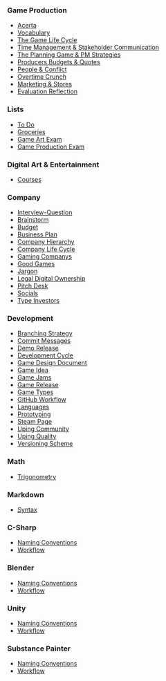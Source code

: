 <link rel="stylesheet" href="style.css">

<div class="masonry">
  <div class="masonry-item">
    <h3>Game Production</h3>
    <ul>
      <li><a href="Game-Production/Acerta">Acerta</a></li>
      <li><a href="Game-Production/Vocabulary">Vocabulary</a></li>
      <li><a href="Game-Production/The-Game-Life-Cycle">The Game Life Cycle</a></li>
      <li><a href="Game-Production/Time-Management-and-Stakeholder-Communication">Time Management & Stakeholder Communication</a></li>
      <li><a href="Game-Production/The-Planning-Game-and-PM-Strategies">The Planning Game & PM Strategies</a></li>
      <li><a href="Game-Production/Producers-Budgets-and-Quotes">Producers Budgets & Quotes</a></li>
      <li><a href="Game-Production/People-and-Conflict">People & Conflict</a></li>
      <li><a href="Game-Production/Overtime-Crunch">Overtime Crunch</a></li>
      <li><a href="Game-Production/Marketing-and-Stores">Marketing & Stores</a></li>
      <li><a href="Game-Production/Evaluation-Reflection">Evaluation Reflection</a></li>
    </ul>
  </div>
  <div class="masonry-item">
    <h3>Lists</h3>
    <ul>
      <li><a href="Lists/Todo">To Do</a></li>
      <li><a href="Lists/Groceries">Groceries</a></li>
      <li><a href="Lists/Game-Art-Exam">Game Art Exam</a></li>
      <li><a href="Lists/Game-Production-Exam">Game Production Exam</a></li>
    </ul>
  </div>
  <div class="masonry-item">
    <h3>Digital Art & Entertainment</h3>
    <ul>
      <li><a href="Digital-Art-&-Entertainment/Courses">Courses</a></li>
    </ul>
  </div>
  <div class="masonry-item">
    <h3>Company</h3>
    <ul>
      <li><a href="Company/Brainstorm">Interview-Question</a></li>
      <li><a href="Company/Brainstorm">Brainstorm</a></li>
      <li><a href="Company/Budget">Budget</a></li>
      <li><a href="Company/Business-Plan">Business Plan</a></li>
      <li><a href="Company/Company-Hierarchy">Company Hierarchy</a></li>
      <li><a href="Company/Company-Life-Cycle">Company Life Cycle</a></li>
      <li><a href="Company/Gaming-Companys">Gaming Companys</a></li>
      <li><a href="Company/Good-Games">Good Games</a></li>
      <li><a href="Company/Jargon">Jargon</a></li>
      <li><a href="Company/Legal-Digital-Ownership">Legal Digital Ownership</a></li>
      <li><a href="Company/Pitch-Desk">Pitch Desk</a></li>
      <li><a href="Company/Socials">Socials</a></li>
      <li><a href="Company/Type-Investors">Type Investors</a></li>
    </ul>
  </div>
  <div class="masonry-item">
    <h3>Development</h3>
    <ul>
      <li><a href="Development/Branching-Strategy">Branching Strategy</a></li>
      <li><a href="Development/Commit-Messages">Commit Messages</a></li>
      <li><a href="Development/Demo-Release">Demo Release</a></li>
      <li><a href="Development/Development-Cycle">Development Cycle</a></li>
      <li><a href="Development/Game-Design-Document">Game Design Document</a></li>
      <li><a href="Development/Game-Idea">Game Idea</a></li>
      <li><a href="Development/Game-Jams">Game Jams</a></li>
      <li><a href="Development/Game-Release">Game Release</a></li>
      <li><a href="Development/Game-Types">Game Types</a></li>
      <li><a href="Development/GitHub-Workflow">GitHub Workflow</a></li>
      <li><a href="Development/Languages">Languages</a></li>
      <li><a href="Development/Prototyping">Prototyping</a></li>
      <li><a href="Development/Steam-Page">Steam Page</a></li>
      <li><a href="Development/Uping-Community">Uping Community</a></li>
      <li><a href="Development/Uping-Quality">Uping Quality</a></li>
      <li><a href="Development/Versioning-Scheme">Versioning Scheme</a></li>
    </ul>
  </div>
  <div class="masonry-item">
    <h3>Math</h3>
    <ul>
      <li><a href="Math/Trigonometry">Trigonometry</a></li>
    </ul>
  </div>
  <div class="masonry-item">
    <h3>Markdown</h3>
    <ul>
      <li><a href="Markdown/Syntax">Syntax</a></li>
    </ul>
  </div>
  <div class="masonry-item">
    <h3>C-Sharp</h3>
    <ul>
      <li><a href="C-Sharp/Naming-Conventions">Naming Conventions</a></li>
      <li><a href="C-Sharp/Workflow">Workflow</a></li>
    </ul>
  </div>
  <div class="masonry-item">
    <h3>Blender</h3>
    <ul>
      <li><a href="Blender/Naming-Conventions">Naming Conventions</a></li>
      <li><a href="Blender/Workflow">Workflow</a></li>
    </ul>
  </div>
  <div class="masonry-item">
    <h3>Unity</h3>
    <ul>
      <li><a href="Unity/Naming-Conventions">Naming Conventions</a></li>
      <li><a href="Unity/Workflow">Workflow</a></li>
    </ul>
  </div>
  <div class="masonry-item">
    <h3>Substance Painter</h3>
    <ul>
      <li><a href="Substance-Painter/Naming-Conventions">Naming Conventions</a></li>
      <li><a href="Substance-Painter/Workflow">Workflow</a></li>
    </ul>
  </div>
</div>
